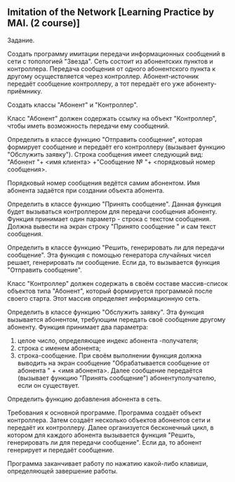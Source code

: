 Imitation of the Network
[Learning Practice by MAI. (2 course)]
------------------------------------
Задание.

Создать программу имитации передачи информационных сообщений в сети с топологией "Звезда". Сеть состоит из абонентских пунктов и
контроллера. Передача сообщения от одного абонентского пункта к другому
осуществляется через контроллер. Абонент-источник передаёт сообщение
контроллеру, а тот передаёт его уже абоненту-приёмнику.

Создать классы "Абонент" и "Контроллер".

Класс "Абонент" должен содержать ссылку на объект "Контроллер",
чтобы иметь возможность передачи ему сообщений.

Определить в классе функцию "Отправить сообщение", которая
формирует сообщение и передаёт его контроллеру (вызывает функцию
"Обслужить заявку"). Строка сообщения имеет следующий вид:
"Абонент "+ <имя клиента> +"Сообщение № "+ <порядковый номер
сообщения>.

Порядковый номер сообщения ведётся самим абонентом. Имя абонента
задаётся при создании объекта абонента.

Определить в классе функцию "Принять сообщение". Данная функция
будет вызываться контроллером для передачи сообщения абоненту. Функция
принимает один параметр - строка с текстом сообщения. Должна вывести на
экран строку "Принято сообщение " и сам текст сообщения.

Определить в классе функцию "Решить, генерировать ли для передачи
сообщение". Эта функция с помощью генератора случайных чисел решает,
генерировать ли сообщение. Если да, то вызывается функция "Отправить
сообщение".

Класс "Контроллер" должен содержать в своём составе массив-список
объектов типа "Абонент", который формируется программой после своего
старта. Этот массив определяет информационную сеть.

Определить в классе функцию "Обслужить заявку". Эта функция
вызывается абонентом, требующим передать своё сообщение другому
абоненту. Функция принимает два параметра:
1) целое число, определяющее индекс абонента -получателя;
2) строка с именем абонента;
3) строка-сообщение.
При своём выполнении функция должна выводить на экран сообщение
"Обрабатывается сообщение от абонента " + <имя абонента>. Далее
сообщение передаётся (вызывает функцию "Принять сообщение") абонентуполучателю, если он существует.

Определить функцию добавления абонента в сеть.

Требования к основной программе.
Программа создаёт объект контроллера. Затем создаёт несколько
объектов абонентов сети и передаёт их контроллеру. Далее организуется
бесконечный цикл, в котором для каждого абонента вызывается функция
"Решить, генерировать ли для передачи сообщение". Если да, то абонент
генерирует и передаёт сообщение.

Программа заканчивает работу по нажатию какой-либо клавиши,
определяющей завершение работы.
